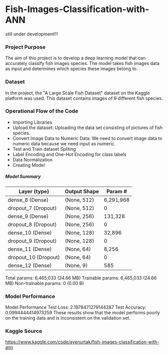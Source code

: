 # Fish-Images-Classification-with-ANN

still under development!!!

### Project Purpose 
The aim of this project is to develop a deep learning model that can accurately classify fish images species. The model takes fish images data as input and determines which species these images belong to.

### Dataset
In the project, the "A Large Scale Fish Dataset" dataset on the Kaggle platform was used. This dataset contains images of 9 different fish species.

### Operational Flow of the Code
- Importing Libraries 
- Upload the dataset: Uploading the data set consisting of pictures of fish species.
- Convert Image Data to Numeric Data: We need to convert image data to numeric data because we 
 need input as numeric.
- Test and Train dataset Spliting
- Label Encoding and One-Hot Encoding for class labels
- Data Normalization
- Creating Model
##### Model Summary

| Layer (type)    | Output Shape   | Param #    |
| --------------- | -------------- | ---------- |
| dense_8 (Dense) | (None, 512)    | 6,291,968  |
| dropout_7 (Dropout) | (None, 512) | 0          |
| dense_9 (Dense) | (None, 256)    | 131,328    |
| dropout_8 (Dropout) | (None, 256) | 0          |
| dense_10 (Dense) | (None, 128)   | 32,896     |
| dropout_9 (Dropout) | (None, 128) | 0          |
| dense_11 (Dense) | (None, 64)    | 8,256      |
| dropout_10 (Dropout) | (None, 64) | 0          |
| dense_12 (Dense) | (None, 9)     | 585        |

 Total params: 6,465,033 (24.66 MB)
 Trainable params: 6,465,033 (24.66 MB)
 Non-trainable params: 0 (0.00 B)

 ### Model Performance
Model Performance Test Loss:  2.1978471279144287 Test Accuracy:  0.0994444414973259 These results show that the model performs poorly on the training data and is inconsistent on the validation set.

### Kaggle Source 
https://www.kaggle.com/code/ayenurtak/fish-images-classification-with-ann

